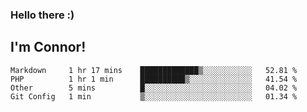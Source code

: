 ### Hello there :)
## I'm Connor!
<!--
#### I'm comfortable working with...

#### I have some experience with...

#### I want to learn and work with more...



Hiring? I'm searching! Drop me an email ✨


**connorhsm/connorhsm** is a ✨ _special_ ✨ repository because its `README.md` (this file) appears on your GitHub profile.

Here are some ideas to get you started:

- 🔭 I’m currently working on ...
- 🌱 I’m currently learning ...
- 👯 I’m looking to collaborate on ...
- 🤔 I’m looking for help with ...
- 💬 Ask me about ...
- 📫 How to reach me: ...
- 😄 Pronouns: ...
- ⚡ Fun fact: ...
-->

<!--START_SECTION:waka-->
```text
Markdown     1 hr 17 mins    █████████████▒░░░░░░░░░░░   52.81 % 
PHP          1 hr 1 min      ██████████▒░░░░░░░░░░░░░░   41.54 % 
Other        5 mins          █░░░░░░░░░░░░░░░░░░░░░░░░   04.02 % 
Git Config   1 min           ▒░░░░░░░░░░░░░░░░░░░░░░░░   01.34 % 
```
<!--END_SECTION:waka-->
